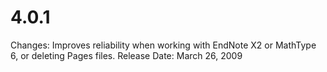 # 4.0.1

Changes: Improves reliability when working with EndNote X2 or MathType 6, or deleting Pages files.
Release Date: March 26, 2009